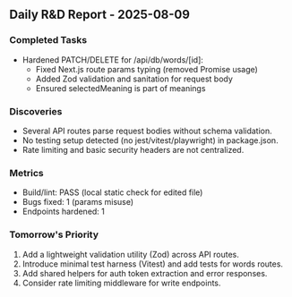 ## Daily R&D Report - 2025-08-09

### Completed Tasks
- Hardened PATCH/DELETE for /api/db/words/[id]:
  - Fixed Next.js route params typing (removed Promise usage)
  - Added Zod validation and sanitation for request body
  - Ensured selectedMeaning is part of meanings

### Discoveries
- Several API routes parse request bodies without schema validation.
- No testing setup detected (no jest/vitest/playwright) in package.json.
- Rate limiting and basic security headers are not centralized.

### Metrics
- Build/lint: PASS (local static check for edited file)
- Bugs fixed: 1 (params misuse)
- Endpoints hardened: 1

### Tomorrow's Priority
1. Add a lightweight validation utility (Zod) across API routes.
2. Introduce minimal test harness (Vitest) and add tests for words routes.
3. Add shared helpers for auth token extraction and error responses.
4. Consider rate limiting middleware for write endpoints.

